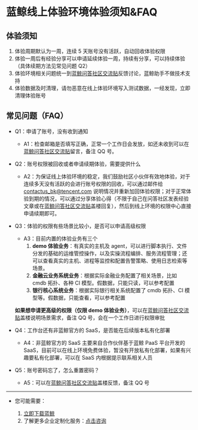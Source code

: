 # 蓝鲸线上体验环境体验须知&FAQ

## 体验须知

1. 体验周期默认为一周，连续 5 天账号没有活跃，自动回收体验权限
2. 体验一周后有经验分享可以申请延续体验一周，持续有分享，可以持续体验（具体续期方法见常见问题 Q2）
3. 体验环境相关问题统一到[蓝鲸问答社区交流贴](https://bk.tencent.com/s-mart/community/question/5612)反馈讨论，蓝鲸助手不做技术支持
4. 体验数据及时清理，请勿恶意在线上体验环境写入测试数据，一经发现，立即清理体验账号

## 常见问题（FAQ）

- Q1：申请了账号，没有收到通知
    - A1：检查邮箱是否填写正确，正常一个工作日会发放，如还未收到可以在[蓝鲸问答社区交流贴](https://bk.tencent.com/s-mart/community/question/5612)留言，备注 QQ 号。
- Q2：账号权限被回收或者申请续期体验，需要提供什么
    - A2：为保证线上体验环境的稳定，我们鼓励社区小伙伴有效地体验，对于连续多天没有活跃的会进行账号权限的回收，可以通过邮件给 contactus_bk@tencent.com 说明情况并重新加回体验权限；对于正常体验到期的情况，可以通过分享体验心得（不限于自己在问答社区发表经验文章或在[蓝鲸问答社区交流贴](https://bk.tencent.com/s-mart/community/question/5612)盖楼回复），然后到线上环境的权限中心直接申请续期即可。
- Q3：体验的权限有些场景比较小，是否可以申请高级权限<a id='faq-q3'></a>
    - A3：目前内置的体验业务有三个
        1. **demo 体验业务**：有真实的主机及 agent，可以进行脚本执行、文件分发的基础的运维管控操作，以及实操流程编排、服务流程管理；还可以查看真实的主机、进程等监控和配置告警策略、使用日志检索等场景。
        2. **金融云业务系统业务**：根据实际金融业务配置了相关场景，比如 cmdb 拓扑、各种 CI 模型。假数据，只能只读，可以参考配置
        3. **银行核心系统业务**：根据实际银行相关系统配置了 cmdb 拓扑、CI 模型等。假数据，只能查看，可以参考配置
    
    **如果想申请更高级的权限（仅限 demo 体验业务）**，可以在[蓝鲸问答社区交流贴](https://bk.tencent.com/s-mart/community/question/5612)盖楼说明场景需求，备注 QQ 号，会在一个工作日进行权限审批
- Q4：工作台还有非蓝鲸官方的 SaaS，是否能在后续版本私有化部署
    - A4：非蓝鲸官方的 SaaS 主要来自合作伙伴基于蓝鲸 PaaS 平台开发的 SaaS，目前可以在线上环境免费体验，暂没有开放私有化部署，如果有兴趣要私有化部署，可以在 SaaS 内根据提示联系相关人员
- Q5：账号密码忘了，怎么重置密码？
    - A5：可以在[蓝鲸问答社区交流贴](https://bk.tencent.com/s-mart/community/question/5612)盖楼反馈，备注 QQ 号

---

- 您可能需要：

    1. [立即下载蓝鲸](https://bk.tencent.com/download/)
    2. 了解更多企业定制化服务：[点击咨询](https://bk.tencent.com/applyinfo/ee/)